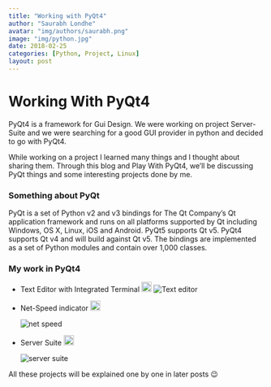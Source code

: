 ```yaml
---
title: "Working with PyQt4"
author: "Saurabh Londhe"
avatar: "img/authors/saurabh.png"
image: "img/python.jpg"
date: 2018-02-25
categories: [Python, Project, Linux]
layout: post
---
```


# Working With PyQt4

PyQt4 is a framework for Gui Design. We were working on project Server-Suite and we were searching for a good GUI provider in python and decided to go with PyQt4.

While working on a project I learned many things and I thought about sharing them. Through this blog and Play With PyQt4, we’ll be discussing PyQt things and some interesting projects done by me.

### Something about PyQt

PyQt is a set of Python v2 and v3 bindings for The Qt Company’s Qt application framework and runs on all platforms supported by Qt including Windows, OS X, Linux, iOS and Android. PyQt5 supports Qt v5. PyQt4 supports Qt v4 and will build against Qt v5. The bindings are implemented as a set of Python modules and contain over 1,000 classes.

### My work in PyQt4

- Text Editor with Integrated Terminal <a href="https://github.com/saurabhlondhe/python-Scripts/blob/master/text_editor.py"><img src="https://saurabhlondhe.com/static/assets/img/landing/github.png" width="20px"></a>
  ![Text editor](https://saurabhlondhe.com/static/assets/img/blog/python_pyqt4/saus_editor.gif)
- Net-Speed indicator <a href="https://github.com/saurabhlondhe/python-Scripts/blob/master/net_speed.py"><img src="https://saurabhlondhe.com/static/assets/img/landing/github.png" width="20px"></a>

  ![net speed](https://saurabhlondhe.com/static/assets/img/blog/python_pyqt4/net_stat.gif)

- Server Suite <a href="https://github.com/Server-Suite/Server-Suite"><img src="https://saurabhlondhe.com/static/assets/img/landing/github.png" width="20px"></a>

  ![server suite](https://saurabhlondhe.com/static/assets/img/blog/python_pyqt4/server_suite.gif)

All these projects will be explained one by one in later posts 😉
